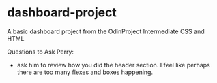# dashboard-project
A basic dashboard project from the OdinProject Intermediate CSS and HTML


Questions to Ask Perry: 

- ask him to review how you did the header section. I feel like perhaps there are too many flexes and boxes happening.